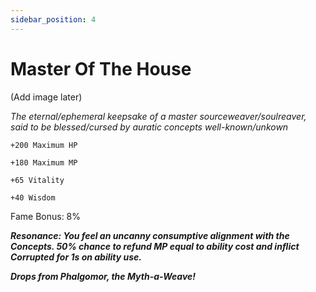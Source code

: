 ```yaml
---
sidebar_position: 4
---
```


# Master Of The House

(Add image later)

*The eternal/ephemeral keepsake of a master sourceweaver/soulreaver, said to be blessed/cursed by auratic concepts well-known/unkown*

<i></i>

    +200 Maximum HP
    
    +180 Maximum MP

    +65 Vitality
    
    +40 Wisdom

Fame Bonus: 8%

***Resonance: You feel an uncanny consumptive alignment with the Concepts. 50% chance to refund MP equal to ability cost and inflict Corrupted for 1s on ability use.***

***Drops from Phalgomor, the Myth-a-Weave!***
